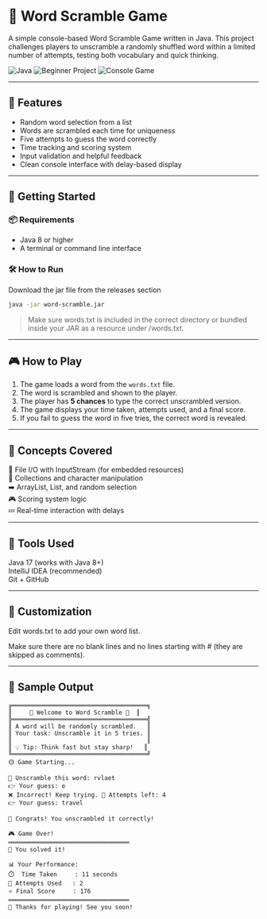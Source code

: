 # 📕 Word Scramble Game

A simple console-based Word Scramble Game written in Java. This project challenges players to unscramble a randomly shuffled word within a limited number of attempts, testing both vocabulary and quick thinking.

![Java](https://img.shields.io/badge/Language-Java-blue.svg)
![Beginner Project](https://img.shields.io/badge/Level-Beginner-brightgreen)
![Console Game](https://img.shields.io/badge/Type-Console--App-lightgrey)

---

## 🚀 Features

- Random word selection from a list
- Words are scrambled each time for uniqueness
- Five attempts to guess the word correctly
- Time tracking and scoring system
- Input validation and helpful feedback
- Clean console interface with delay-based display

---

## 🚀 Getting Started

### 📦 Requirements
- Java 8 or higher
- A terminal or command line interface

### 🛠️ How to Run

Download the jar file from the releases section
```bash
java -jar word-scramble.jar
```

> Make sure words.txt is included in the correct directory or bundled inside your JAR as a resource under /words.txt.

---

## 🎮 How to Play

1. The game loads a word from the `words.txt` file.
2. The word is scrambled and shown to the player.
3. The player has **5 chances** to type the correct unscrambled version.
4. The game displays your time taken, attempts used, and a final score.
5. If you fail to guess the word in five tries, the correct word is revealed.

---
## 📖 Concepts Covered
📁 File I/O with InputStream (for embedded resources)  
🤖 Collections and character manipulation  
➡️ ArrayList, List, and random selection  
🎮 Scoring system logic  
💤 Real-time interaction with delays

---
## 🔧 Tools Used
Java 17 (works with Java 8+)  
IntelliJ IDEA (recommended)  
Git + GitHub

---

## 📝 Customization
Edit words.txt to add your own word list.

Make sure there are no blank lines and no lines starting with # (they are skipped as comments).

---

## 🧠 Sample Output

```console
╔══════════════════════════════════════╗
║     🎉 Welcome to Word Scramble 🎉  ║
╠══════════════════════════════════════╣
║ A word will be randomly scrambled.   ║
║ Your task: Unscramble it in 5 tries. ║
║                                      ║
║ 💡 Tip: Think fast but stay sharp!   ║
╚══════════════════════════════════════╝
🟡 Game Starting...

🧠 Unscramble this word: rvlaet
👉 Your guess: e
❌ Incorrect! Keep trying. 🔁 Attempts left: 4
👉 Your guess: travel

🎉 Congrats! You unscrambled it correctly!

🎮 Game Over!
══════════════════════════════════
🏁 You solved it!

📊 Your Performance:
⏱️  Time Taken     : 11 seconds
🎯 Attempts Used   : 2
⭐ Final Score     : 176
══════════════════════════════════
🙏 Thanks for playing! See you soon!
```
